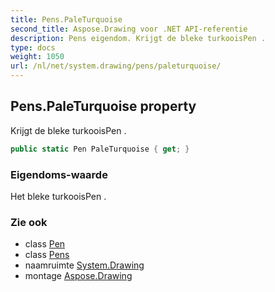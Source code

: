 ```yaml
---
title: Pens.PaleTurquoise
second_title: Aspose.Drawing voor .NET API-referentie
description: Pens eigendom. Krijgt de bleke turkooisPen .
type: docs
weight: 1050
url: /nl/net/system.drawing/pens/paleturquoise/
---
```

## Pens.PaleTurquoise property

Krijgt de bleke turkooisPen .

```csharp
public static Pen PaleTurquoise { get; }
```

### Eigendoms-waarde

Het bleke turkooisPen .

### Zie ook

* class [Pen](../../pen/)
* class [Pens](../)
* naamruimte [System.Drawing](../../pens/)
* montage [Aspose.Drawing](../../../)


